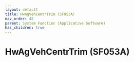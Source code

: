 ```yaml
---
layout: default
title: HwAgVehCentrTrim (SF053A)
nav_order: 48
parent: System Function (Applicative Software)
has_children: true
---
```

# HwAgVehCentrTrim (SF053A)
